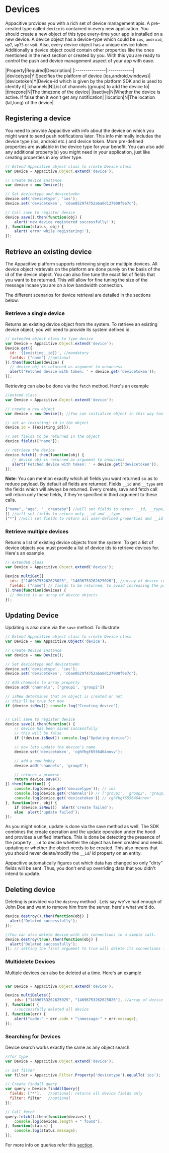 ﻿# Devices

Appacitive provides you with a rich set of device management apis. A pre-created type called `device` is contained in every new application.
You should create a new object of this type every-time your app is installed on a new device. A device object has a device-type which could be `ios`, `android`, `wp7`, `wp75` or `wp8`.
Also, every device object has a unique device token. Additionally a device object could contain other properties like the ones mentioned in the next section or created by you. With this you are ready to control the push and device management aspect of your app with ease.

|Property|Required|Description|
|:---------------|:------------|
|devicetype|Y|Specifies the platform of device (ios,android,windows)|
|devicetoken|Y|Device-id which is given by the platform SDK and is used to identify it|
|channels|N|List of channels (groups) to add the device to|
|timezone|N|The timezone of the device|
|isactive|N|Whether the device is active. If false then it won't get any notification|
|location|N|The location (lat,long) of the device|

## Registering a device

You need to provide Appacitive with info about the device on which you might want to send push notifications later. This info minimally includes the device type (ios, android etc.) and device token.
More pre-defined properties are available in the device type for your benefit. You can also add any additional property(s) you might need in your application, just like creating properties in any other type.

```javascript
// Extend Appacitive object class to create Device class
var Device = Appacitive.Object.extend('device');

// Create Device instance
var device = new Device();

// Set devicetype and devicetoekn
device.set('devicetype', 'ios');
device.set('devicetoken', 'c6ae0529f4752a6a0d127900f9e7c');

// Call save to register device
device.save().then(function(obj) {
	alert('new device registered successfully!');
}, function(status, obj) {
	alert('error while registering!');
});
```
## Retrieve an existing device

The Appacitive platform supports retrieving single or multiple devices. All device object retrievals on the platform
are done purely on the basis of the id of the device object. You can also fine tune the exact list of fields that 
you want to be returned. This will allow for fine tuning the size of the message incase you are on a 
low bandwidth connection.

The different scenarios for device retrieval are detailed in the sections below.

### Retrieve a single device

Returns an existing device object from the system. To retrieve an existing device object, you will need to provide its system defined id.

```javascript
// extended object class to type device
var Device = Appacitive.Object.extend('device');
Device.get({ 
  id: '{{existing__id}}', //mandatory
  fields: ["name"] //optional
}).then(function(device) {
  // device obj is returned as argument to onsuccess
  alert('Fetched device with token: ' + device.get('devicetoken')); 
});

```

Retrieving can also be done via the `fetch` method. Here's an example
```javascript
//extend class
var Device = Appacitive.Object.extend('device');

// create a new object
var device = new Device(); //You can initialize object in this way too.

// set an (existing) id in the object
device.id = {{existing_id}});

// set fields to be returned in the object 
device.fields(["name"]);

// retrieve the device
device.fetch().then(function(obj) {
   // device obj is returned as argument to onsuccess
   alert('Fetched device with token: ' + device.get('devicetoken'));
});
```

**Note**:  You can mention exactly which all fields you want returned so as to reduce payload. By default all fields are returned. Fields `__id` and `__type` are the fields which will always be returned. Every create, save and fetch call will return only these fields, if they're specified in third argument to these calls.
```javascript
["name", "age", "__createby"] //will set fields to return __id, __type, name, age and __createdby
[] //will set fields to return only __id and __type
["*"] //will set fields to return all user-defined properties and __id and __type
```

### Retrieve multiple devices 

Returns a list of existing device objects from the system. To get a list of device objects you 
must provide a list of device ids to retrieve devices for. Here's an example

```javascript
// extended class 
var Device = Appacitive.Object.extend('device');

Device.multiGet({ 
  ids: ["14696753262625025", "14696753262625026"], //array of device ids to get : mandatory
  fields: ["name"] // fields to be returned, to avoid increasing the payload : optional
}).then(function(devices) { 
  // device is an array of device objects
});
```

## Updating Device

Updating is also done via the `save` method. To illustrate: 
```javascript
// Extend Appacitive object class to create Device class
var Device = new Appacitive.Object('device');

// Create Device instance
var device = new Device();

// Set devicetype and devicetoekn
device.set('devicetype', 'ios');
device.set('devicetoken', 'c6ae0529f4752a6a0d127900f9e7c');

// Add channels to array property 
device.add('channels', ['group1', 'group2'])

// isNew determines that an object is created or not
// this'll be true for now
if (device.isNew()) console.log("Creating device");


// Call save to register device
device.save().then(function() {
	// device has been saved successfully
	// this will be false
	if (!device.isNew()) console.log("Updating device");

	// now lets update the device's name
	device.set('devicetoken', 'cghfhgf6556464nnvv');

	// add a new hobby
	device.add('channels', 'group3');

	// returns a promise
	return device.save();
}).then(function() {
	console.log(device.get('devicetype')); // ios
	console.log(device.get('channels')) // ['group1', 'group2', 'group3'];
	console.log(device.get('devicetoken')) // cghfhgf6556464nnvv'
}, function(err, obj) {
	if (device.isNew())  alert('create failed');
	else  alert('update failed');
});
```
As you might notice, update is done via the save method as well. The SDK combines the create operation and the update operation under the hood and provides a unified interface. This is done be detecting the presence of the property `__id` to decide whether the object has been created and needs updating or whether the object needs to be created. 
This also means that you should never delete/modify the `__id`/ id property on an entity.

Appacitive automatically figures out which data has changed so only "dirty" fields will be sent. Thus, you don't end up overriding data that you didn't intend to update.

## Deleting device

Deleting is provided via the `destroy` method . Lets say we've had enough of John Doe and want to remove him from the server, here's what we'd do.

```javascript
device.destroy().then(function(obj) {
  alert('Deleted successfully');
});

//You can also delete device with its connections in a simple call.
device.destroy(true).then(function(obj) {
  alert('Deleted successfully');
}); // setting the first argument to true will delete its connections if they exist
```

### Multidelete Devices

Multiple devices can also be deleted at a time. Here's an example

```javascript

var Device = Appacitive.Object.extend('device');

Device.multiDelete({   
	ids: ["14696753262625025", "14696753262625026"], //array of device ids to delete
}, function() { 
	//successfully deleted all device
}, function(err) {
	alert("code:" + err.code + "\nmessage:" + err.message);
});
```

### Searching for Devices

Device search works exactly the same as any object search. 

```javascript
//for type
var Device = Appacitive.Object.extend('device');

// Set filter
var filter = Appacitive.Filter.Property('devicetype').equalTo('ios');

// Create findall query
var query = Device.findAllQuery({
  fields: ["*"],   //optional: returns all device fields only
  filter: filter   //optional  
}); 

// Call fetch
query.fetch().then(function(devices) {
	console.log(devices.length + " found");
}, function(status) {
	console.log(status.message);
});
```

For more info on queries refer this <a href="/javascript/data-store/guides.html#queries">section</a>.
